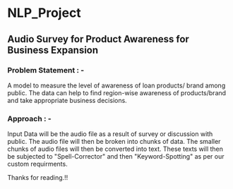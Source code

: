 # NLP_Project
## Audio Survey for Product Awareness for Business Expansion

### Problem Statement : - 

A model to measure the level of awareness of loan products/ brand among public. The data can help to find region-wise awareness of products/brand and take appropriate business decisions.

### Approach : - 

Input Data will be the audio file as a result of survey or discussion with public. The audio file will then be broken into chunks of data. The smaller chunks of audio files will then be converted into text. These texts will then be subjected to "Spell-Corrector" and then "Keyword-Spotting" as per our custom requirments.


Thanks for reading.!!
